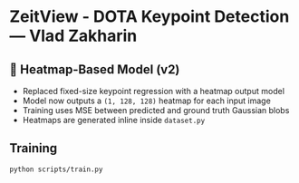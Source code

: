 # ZeitView - DOTA Keypoint Detection — Vlad Zakharin

## 🔁 Heatmap-Based Model (v2)

- Replaced fixed-size keypoint regression with a heatmap output model
- Model now outputs a `(1, 128, 128)` heatmap for each input image
- Training uses MSE between predicted and ground truth Gaussian blobs
- Heatmaps are generated inline inside `dataset.py`

## Training

```bash
python scripts/train.py
```